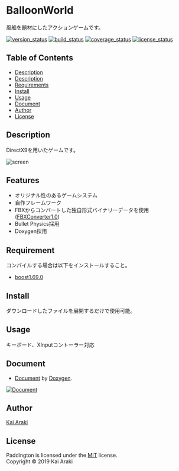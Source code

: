 BalloonWorld
====================

風船を題材にしたアクションゲームです。

[![version_status][url_shields_version]](#)
[![build_status][url_shields_build]](#)
[![coverage_status][url_shields_coverage]](#)
[![license_status][url_shields_license]](#)

Table of Contents
--------------------
* [Description](#Description)
* [Description](#Description)
* [Requirements](#Requirement)
* [Install](#Install)
* [Usage](#Usage)
* [Document](#Document)
* [Author](#Author)
* [License](#License)

Description
--------------------
DirectX9を用いたゲームです。

![screen][url_screen_image]

Features
--------------------
* オリジナル性のあるゲームシステム
* 自作フレームワーク
* FBXからコンバートした独自形式バイナリーデータを使用([FBXConverter1.0][url_fbx_converter])
* Bullet Physics採用
* Doxygen採用

Requirement
--------------------
コンパイルする場合は以下をインストールすること。
* [boost1.69.0][url_boost]

Install
--------------------
ダウンロードしたファイルを展開するだけで使用可能。

Usage
--------------------
キーボード、XInputコントーラー対応

Document
--------------------
* [Document][url_document] by [Doxygen][url_doxygen].

[![Document][url_document_image]][url_document]

Author
--------------------
[Kai Araki][url_author]

License
--------------------
Paddington is licensed under the [MIT][url_mit] license.  
Copyright &copy; 2019 Kai Araki


[url_shields_version]: https://img.shields.io/badge/version-v1.0-blue.svg
[url_shields_build]: https://img.shields.io/badge/build-passing-brightgreen.svg
[url_shields_coverage]: https://img.shields.io/badge/coverage-100%25-brightgreen.svg
[url_shields_license]: https://img.shields.io/badge/license-MIT-blue.svg
[url_screen_image]: ttps://coron4444.github.io/BalloonWorld/Resource/ReadMe/Image.jpg
[url_fbx_converter]: https://github.com/Coron4444/FbxConverter
[url_boost]: https://www.boost.org/users/history/version_1_69_0.html
[url_document]: https://coron4444.github.io/BalloonWorld/Document/html/index.html
[url_doxygen]: http://www.doxygen.jp/
[url_document_image]:https://coron4444.github.io/BalloonWorld/Resource/ReadMe/Document.png
[url_author]: https://github.com/Coron4444
[url_mit]: https://opensource.org/licenses/mit-license.php
